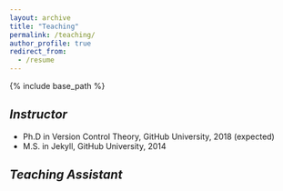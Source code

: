 ```yaml
---
layout: archive
title: "Teaching"
permalink: /teaching/
author_profile: true
redirect_from:
  - /resume
---
```


{% include base_path %}

## _Instructor_  
* Ph.D in Version Control Theory, GitHub University, 2018 (expected)
* M.S. in Jekyll, GitHub University, 2014

## _Teaching Assistant_
